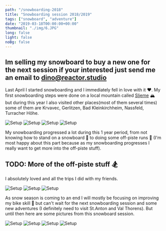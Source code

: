```yaml
---
path: "/snowboarding-2018"
title: "Snowboarding session 2018/2019"
tags: ["snowboard", "adventure"]
date: "2019-03-18T00:00:00+00:00"
thumbnail: "./img/6.JPG"
long: false
light: false
noBg: false
---
```


## Im selling my snowboard to buy a new one for the next session if your interested just send me an email to dino@reactor.studio

Last April I started snowboarding and I immediately fell in love with it ❤️. My first snowboarding steps were done on a local mountain called [Sljeme](https://www.sljeme.hr/) 🏔 ️ but during this year I also visited other places(most of them several times) some of them are Krvavec, Gerlitzen, Bad Kleinkirchheim, Nassfeld, Turracher Höhe. 

![Setup](./img/7.JPG)
![Setup](./img/3.JPG)
![Setup](./img/9.JPG)
![Setup](./img/12.JPG)

My snowboarding progressed a lot during this 1 year period, from not knowing how to stand on a snowboard 🤫 to doing some off-piste runs 💪 (I'm most happy about this part because as my snowboarding progresses I really want to get more into the off-piste stuff). 

## TODO: More of the off-piste stuff 🏂

I absolutely loved and all the trips I did with my friends. 

![Setup](./img/14.JPG)
![Setup](./img/13.JPG)
![Setup](./img/11.JPG)

As snow season is coming to an end I will mostly be focusing on improving my bike skill 🚵 but can't wait for the next snowboarding session and some new adventures (I definitely need to visit St.Anton and Val Thorens). But until then here are some pictures from this snowboard session.

![Setup](./img/1.JPG)
![Setup](./img/CIL.jpg)
![Setup](./img/2.JPG)
![Setup](./img/5.JPG)
